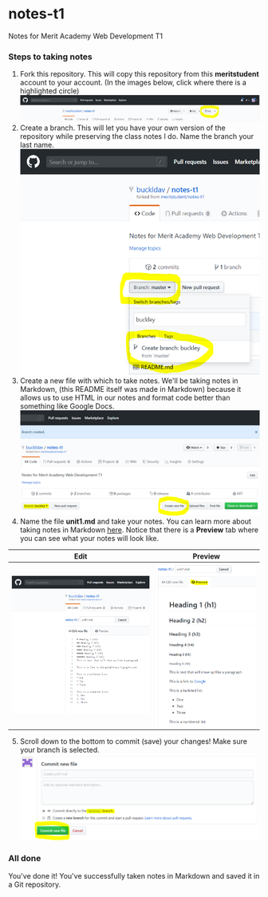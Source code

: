 # notes-t1
Notes for Merit Academy Web Development T1

### Steps to taking notes
1. Fork this repository. This will copy this repository from this **meritstudent** account to your account. (In the images below, click where there is a highlighted circle)
![fork the repo](img/fork.png)
2. Create a branch. This will let you have your own version of the repository while preserving the class notes I do. Name the branch your last name.
![create a branch](img/branch.png)
3. Create a new file with which to take notes. We'll be taking notes in Markdown, (this README itself was made in Markdown) because it allows us to use HTML in our notes and format code better than something like Google Docs.
![create a file](img/newfile.png)
4. Name the file **unit1.md** and take your notes. You can learn more about taking notes in Markdown [here](https://guides.github.com/features/mastering-markdown/). Notice that there is a **Preview** tab where you can see what your notes will look like.

Edit | Preview
-----|--------
![edit markdown](img/unit1edit.png) | ![preview markdown](img/unit1preview.png)

5. Scroll down to the bottom to commit (save) your changes! Make sure your branch is selected.
![commit](img/commit.png)

### All done
You've done it! You've successfully taken notes in Markdown and saved it in a Git repository.